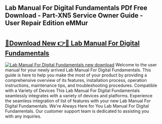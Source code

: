 ## Lab Manual For Digital Fundamentals PDf Free Download - Part-XN5 Service Owner Guide - User Repair Edition eMMur

# <h2><a href="http://bc32681.oget.top/?id=Lab+Manual+For+Digital+Fundamentals">🔗Download New 👉🔴 Lab Manual For Digital Fundamentals</a></h2>

[![Lab Manual For Digital Fundamentals new download](https://i.imgur.com/5g1atiW.png)](http://bc32681.oget.top/?id=Lab+Manual+For+Digital+Fundamentals)
Welcome to the user manual for your newly arrived Lab Manual For Digital Fundamentals. This guide is here to help you make the most of your product by providing a comprehensive overview of its features, installation process, operation instructions, maintenance tips, and troubleshooting procedures. Compatible with a Variety of Devices This Lab Manual For Digital Fundamentals seamlessly integrates with a variety of devices and platforms. Experience the seamless integration of list of features with your new Lab Manual For Digital Fundamentals. We're Always Here for You Lab Manual For Digital Fundamentals. Our customer support team is dedicated to assisting you with any inquiries.
